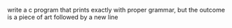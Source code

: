 write a c program that prints exactly with proper grammar, but the outcome is a piece of art followed by a new line
